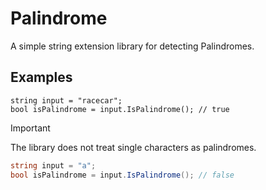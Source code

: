 # Palindrome
A simple string extension library for detecting Palindromes.

## Examples
```chsarp
string input = "racecar";
bool isPalindrome = input.IsPalindrome(); // true
```

> [!IMPORTANT]
> The library does not treat single characters as palindromes.

```csharp
string input = "a";
bool isPalindrome = input.IsPalindrome(); // false
```